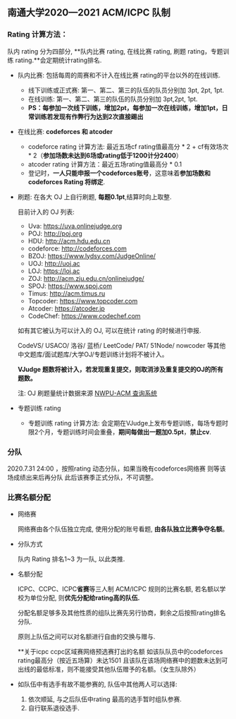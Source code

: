 ## 南通大学2020—2021 ACM/ICPC 队制

### Rating 计算方法：

队内 rating 分为四部分, **队内比赛 rating, 在线比赛 rating, 刷题 rating，专题训练 rating.**会定期统计rating排名.

- 队内比赛: 包括每周的周赛和不计入在线比赛 rating的平台以外的在线训练.

  - 线下训练或正式赛: 第一、第二、第三的队伍的队员分别加 3pt, 2pt, 1pt.
  - 在线训练: 第一、第二、第三的队伍的队员分别加 3pt,2pt, 1pt. 
  - **PS：每参加一次线下训练，增加2pt，每参加一次在线训练，增加1pt，日常训练若发现有作弊行为达到2次直接踢出**

- 在线比赛: **codeforces 和 atcoder**

  - codeforce rating 计算方法: 最近五场cf rating值最高分 * 2 + cf有效场次 * 2（**参加场数未达到6场或rating低于1200计分2400**）
  - atcoder rating 计算方法：最近五场rating值最高分 * 0.1
  - 登记时，**一人只能申报一个codeforces账号**，这意味着**参加场数和 codeforces Rating 将绑定**. 

- 刷题: 在各大 OJ 上自行刷题, **每题0.1pt**,结算时向上取整.

  目前计入的 OJ 列表:

  - Uva: https://uva.onlinejudge.org
  - POJ: http://poj.org
  - HDU: http://acm.hdu.edu.cn
  - codeforce: http://codeforces.com
  - BZOJ: https://www.lydsy.com/JudgeOnline/
  - UOJ:  http://uoj.ac
  - LOJ: https://loj.ac
  - ZOJ: http://acm.zju.edu.cn/onlinejudge/
  - SPOJ: https://www.spoj.com
  - Timus: http://acm.timus.ru
  - Topcoder: https://www.topcoder.com
  - Atcoder: https://atcoder.jp
  - CodeChef: https://www.codechef.com

  如有其它被认为可以计入的 OJ, 可以在统计 rating 的时候进行申报. 

  CodeVS/ USACO/ 洛谷/ 蓝桥/ LeetCode/ PAT/ 51Node/ nowcoder 等其他中文题库/面试题库/大学OJ/专题训练计划将不被计入。

  **VJudge 题数将被计入，若发现重复提交，则取消涉及重复提交的OJ的所有题数。**

  注: OJ 刷题量统计数据来源 [NWPU-ACM 查询系统](https://new.npuacm.info/statistics) 

- 专题训练 rating

  - 专题训练 rating 计算方法: 会定期在VJudge上发布专题训练，每场专题时限2个月，专题训练时间会重叠，**期间每做出一题加0.5pt**，**禁止cv**.

  

### 分队

2020.7.31 24:00 ，按照rating 动态分队，如果当晚有codeforces网络赛 则等该场成绩出来后再分队 此后该赛季正式分队，不可调整。

### 比赛名额分配

- 网络赛

  网络赛由各个队伍独立完成, 使用分配的账号看题, **由各队独立比赛争夺名额**。

- 分队方式

  队内 Rating 排名1~3 为一队, 以此类推.

- 名额分配

  ICPC、CCPC、ICPC**省赛**等三人制 ACM/ICPC 规则的比赛名额, 若名额以学校为单位分配, 则**优先分配给rating高的队伍.**

  分配名额足够多及其他性质的组队比赛先另行协商，剩余之后按照rating排名分队.

  原则上队伍之间可以对名额进行自由的交换与赠与.

  **关于icpc ccpc区域赛网络预选赛打出的名额 如该队队员中的codeforces rating最高分（按近五场算）未达1501 且该队在该场网络赛中的题数未达到可出线的最低标准，则不能接受其他队伍赠予的名额。（女生队除外）

- 如队伍中有选手有故不能参赛的, 队伍中其他两人可以选择: 

  1. 依次顺延, 与之后队伍中rating 最高的选手暂时组队参赛. 
  2. 自行联系退役选手.
